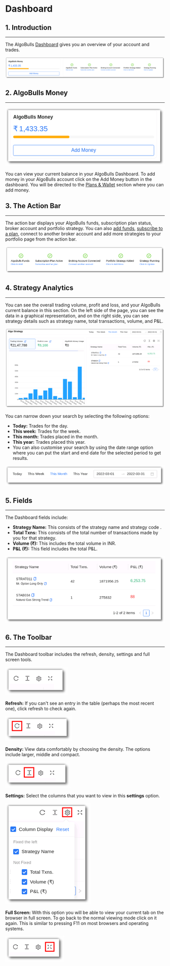 # Dashboard

## 1. Introduction 
---
The AlgoBulls [Dashboard](https://app.algobulls.com/dashboard) gives you an overview of your account and trades. 

[ ![Dashboard](imgs/dashboard1.png "Click to Enlarge or Ctrl+Click to open in a new Tab") ](imgs/dashboard1.png)

## 2. AlgoBulls Money
---
![Dashboard](imgs/dashboard2.png)

You can view your current balance in your AlgoBulls Dashboard. To add money in your AlgoBulls account click on the Add Money button in the dashboard. You will be directed to the [Plans & Wallet](https://app.algobulls.com/wallet?defaultCategory=backtesting%26PaperTrading) section where you can add money. 


## 3. The Action Bar
---

The action bar displays your AlgoBulls funds, subscription plan status, broker account and portfolio strategy. You can also [add funds](https://app.algobulls.com/wallet?defaultCategory=backtesting%26PaperTrading), [subscribe to a plan](https://app.algobulls.com/wallet?defaultCategory=backtesting%26PaperTrading), connect to another broker account and add more strategies to your portfolio page from the action bar. 

![Dashboard](imgs/dashboard4.png)

## 4. Strategy Analytics
---

You can see the overall trading volume, profit and loss, and your AlgoBulls current balance in this section. On the left side of the page, you can see the data in a graphical representation, and on the right side, you can see strategy details such as strategy name, total transactions, volume, and P&L.

[ ![Dashboard](imgs/dashboard5.png "Click to Enlarge or Ctrl+Click to open in a new Tab") ](imgs/dashboard5.png)

You can narrow down your search by selecting the following options: 

* **Today:** Trades for the day.
* **This week:** Trades for the week.
* **This month:** Trades placed in the month. 
* **This year:** Trades placed this year.
*  You can also customise your search by using the date range option where you can put the start and end date for the selected period to get results.

![Dashboard](imgs/dashboard6.png)

## 5. Fields
---
The Dashboard fields include: 

* **Strategy Name:** This consists of the strategy name and strategy code .
* **Total Txns:** This consists of the total number of transactions made by you for that strategy.
* **Volume (₹):** This includes the total volume in INR.
* **P&L (₹):** This field includes the total P&L.

[ ![Dashboard](imgs/dashboard7.png "Click to Enlarge or Ctrl+Click to open in a new Tab") ](imgs/dashboard7.png)

## 6. The Toolbar
---
The Dashboard toolbar includes the refresh, density, settings and full screen tools. 

![Filters](imgs/toolbar1.png)

**Refresh:** If you can't see an entry in the table (perhaps the most recent one), click refresh to check again.

![Filters](imgs/toolbar3.png)

**Density:** View data comfortably by choosing the density. The options include larger, middle and compact. 

![Filters](imgs/toolbar4.png)

**Settings:** Select the columns that you want to view in this **settings** option.

![Filters](imgs/toolbar5_dashboard.png)

**Full Screen:** With this option you will be able to view your current tab on the browser in full screen. To go back to the normal viewing mode click on it again. This is similar to pressing F11 on most browsers and operating systems.

![Filters](imgs/toolbar6.png)


